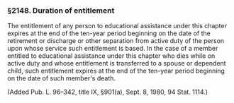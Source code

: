 ### §2148. Duration of entitlement ###

The entitlement of any person to educational assistance under this chapter expires at the end of the ten-year period beginning on the date of the retirement or discharge or other separation from active duty of the person upon whose service such entitlement is based. In the case of a member entitled to educational assistance under this chapter who dies while on active duty and whose entitlement is transferred to a spouse or dependent child, such entitlement expires at the end of the ten-year period beginning on the date of such member's death.

(Added Pub. L. 96–342, title IX, §901(a), Sept. 8, 1980, 94 Stat. 1114.)